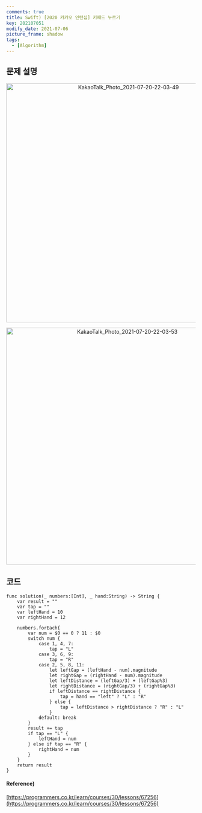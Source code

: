 ```yaml
---
comments: true
title: Swift) [2020 카카오 인턴십] 키패드 누르기
key: 202107051
modify_date: 2021-07-06
picture_frame: shadow
tags:
  - [Algorithm]
---
```

 
## 문제 설명
 
<p style="text-align:center"><img width="634" alt="KakaoTalk_Photo_2021-07-20-22-03-49" src="https://user-images.githubusercontent.com/50580583/126329011-8d4df6ad-d808-4cce-827e-21478f6bc0c9.png"></p>   
<p style="text-align:center"><img width="628" alt="KakaoTalk_Photo_2021-07-20-22-03-53" src="https://user-images.githubusercontent.com/50580583/126329018-074340fe-3e91-4e71-92a5-7baa53046740.png"></p>   
 
## 코드
 
```
func solution(_ numbers:[Int], _ hand:String) -> String {
    var result = ""
    var tap = ""
    var leftHand = 10
    var rightHand = 12
    
    numbers.forEach{
        var num = $0 == 0 ? 11 : $0
        switch num {
            case 1, 4, 7:
                tap = "L"
            case 3, 6, 9:
                tap = "R"
            case 2, 5, 8, 11:
                let leftGap = (leftHand - num).magnitude
                let rightGap = (rightHand - num).magnitude
                let leftDistance = (leftGap/3) + (leftGap%3)
                let rightDistance = (rightGap/3) + (rightGap%3)
                if leftDistance == rightDistance {
                    tap = hand == "left" ? "L" : "R"
                } else {
                    tap = leftDistance > rightDistance ? "R" : "L"
                }
            default: break
        }
        result += tap
        if tap == "L" {
            leftHand = num
        } else if tap == "R" {
            rightHand = num
        }
    }
    return result
}
```
 
#### Reference)
 
[https://programmers.co.kr/learn/courses/30/lessons/67256](https://programmers.co.kr/learn/courses/30/lessons/67256)   
 
